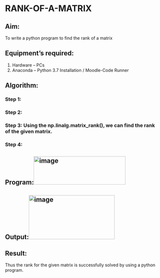 # RANK-OF-A-MATRIX
## Aim:
To write a python program to find the rank of a matrix
## Equipment’s required:
1. 	Hardware – PCs
2. 	Anaconda – Python 3.7 Installation / Moodle-Code Runner
## Algorithm:
### Step 1: 
### Step 2: 
### Step 3: Using the np.linalg.matrix_rank(), we can find the rank of the given matrix.
### Step 4: 
## Program:<img width="302" height="93" alt="image" src="https://github.com/user-attachments/assets/e6a19664-8942-49ad-9833-42b73933ea9c" />

## Output:<img width="282" height="145" alt="image" src="https://github.com/user-attachments/assets/b34f9279-961c-4b22-8df0-512e24ae2777" />

## Result:
Thus the rank for the given matrix is successfully solved by  using a python program.

